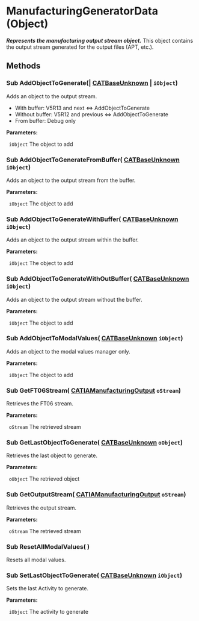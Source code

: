 # ManufacturingGeneratorData (Object)

**_Represents the manufacturing output stream object._**
This object contains the output stream generated for the output files (APT, etc.).

## Methods

### Sub **AddObjectToGenerate**(| [CATBaseUnknown](../System/interface_CATBaseUnknown_40786.md) | `iObject`)

   Adds an object to the output stream.

  * With buffer: V5R13 and next <=> AddObjectToGenerate
  * Without buffer: V5R12 and previous <=> AddObjectToGenerate
  * From buffer: Debug only

**Parameters:**

` iObject`      The object to add

### Sub **AddObjectToGenerateFromBuffer**( [CATBaseUnknown](../System/interface_CATBaseUnknown_40786.md)  `iObject`)

   Adds an object to the output stream from the buffer.

**Parameters:**

` iObject`      The object to add

### Sub **AddObjectToGenerateWithBuffer**( [CATBaseUnknown](../System/interface_CATBaseUnknown_40786.md)  `iObject`)

   Adds an object to the output stream within the buffer.

**Parameters:**

` iObject`      The object to add

### Sub **AddObjectToGenerateWithOutBuffer**( [CATBaseUnknown](../System/interface_CATBaseUnknown_40786.md)  `iObject`)

   Adds an object to the output stream without the buffer.

**Parameters:**

` iObject`      The object to add

### Sub **AddObjectToModalValues**( [CATBaseUnknown](../System/interface_CATBaseUnknown_40786.md)  `iObject`)

   Adds an object to the modal values manager only.

**Parameters:**

` iObject`      The object to add

### Sub **GetFT06Stream**( [CATIAManufacturingOutput](../ManufacturingInterfaces/interface_ManufacturingOutput_79839.md)  `oStream`)

   Retrieves the FT06 stream.

**Parameters:**

` oStream`      The retrieved stream

### Sub **GetLastObjectToGenerate**( [CATBaseUnknown](../System/interface_CATBaseUnknown_40786.md)  `oObject`)

   Retrieves the last object to generate.

**Parameters:**

` oObject`      The retrieved object

### Sub **GetOutputStream**( [CATIAManufacturingOutput](../ManufacturingInterfaces/interface_ManufacturingOutput_79839.md)  `oStream`)

   Retrieves the output stream.

**Parameters:**

` oStream`      The retrieved stream

### Sub **ResetAllModalValues**( )

   Resets all modal values.  
### Sub **SetLastObjectToGenerate**( [CATBaseUnknown](../System/interface_CATBaseUnknown_40786.md)  `iObject`)

   Sets the last Activity to generate.

**Parameters:**

` iObject`      The activity to generate